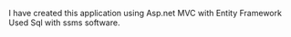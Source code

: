 I have created this application using Asp.net MVC with Entity Framework Used Sql with ssms software.
